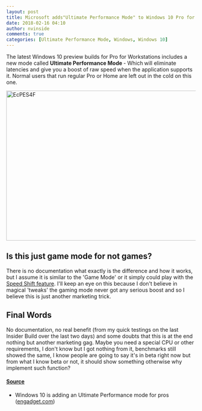 ```yaml
---
layout: post
title: Microsoft adds"Ultimate Performance Mode" to Windows 10 Pro for Workstations
date: 2018-02-16 04:10
author: nvinside
comments: true
categories: [Ultimate Performance Mode, Windows, Windows 10]
---
```

The latest Windows 10 preview builds for Pro for Workstations includes a new mode called <strong>Ultimate Performance Mode </strong>- Which<strong> </strong>will eliminate latencies and give you a boost of raw speed when the application supports it. Normal users that run regular Pro or Home are left out in the cold on this one.

<img class="alignnone size-full wp-image-2845" src="https://chefkochblog.files.wordpress.com/2018/02/ecpes4f.jpg" alt="EcPES4F" width="698" height="400" />

<!--more-->

<h2>Is this just game mode for not games?</h2>

There is no documentation what exactly is the difference and how it works, but I assume it is similar to the 'Game Mode' or it simply could play with the <a href="https://www.anandtech.com/show/9751/examining-intel-skylake-speed-shift-more-responsive-processors" target="_blank" rel="noopener">Speed Shift feature</a>. I'll keep an eye on this because I don't believe in magical 'tweaks' the gaming mode never got any serious boost and so I believe this is just another marketing trick.

<h2>Final Words</h2>

No documentation, no real benefit (from my quick testings on the last Insider Build over the last two days) and some doubts that this is at the end nothing but another marketing gag. Maybe you need a special CPU or other requirements, I don't know but I got nothing from it, benchmarks still showed the same, I know people are going to say it's in beta right now but from what I know beta or not, it should show something otherwise why implement such function?

<h4><span style="text-decoration:underline;">Source</span></h4>

<ul>
    <li>Windows 10 is adding an Ultimate Performance mode for pros (<a href="https://www.engadget.com/2018/02/14/windows-10-ultimate-performance-mode/" target="_blank" rel="noopener">engadget.com</a>)</li>
</ul>

&nbsp;
